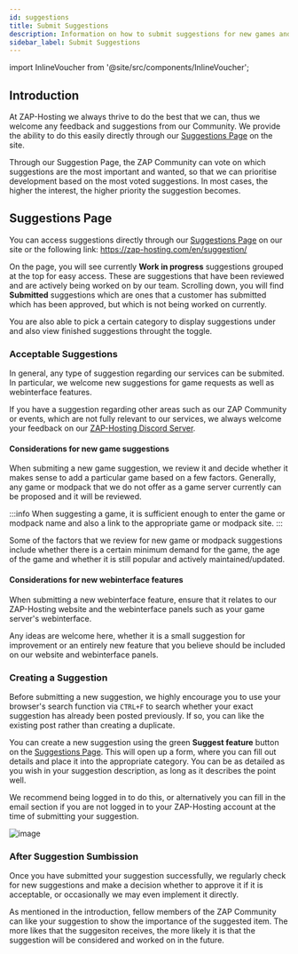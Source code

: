 ```yaml
---
id: suggestions
title: Submit Suggestions
description: Information on how to submit suggestions for new games and features on ZAP-Hosting - ZAP-Hosting.com documentation
sidebar_label: Submit Suggestions
---
```


import InlineVoucher from '@site/src/components/InlineVoucher';

## Introduction
At ZAP-Hosting we always thrive to do the best that we can, thus we welcome any feedback and suggestions from our Community. We provide the ability to do this easily directly through our [Suggestions Page](https://zap-hosting.com/en/suggestion/) on the site.

Through our Suggestion Page, the ZAP Community can vote on which suggestions are the most important and wanted, so that we can prioritise development based on the most voted suggestions. In most cases, the higher the interest, the higher priority the suggestion becomes.

## Suggestions Page
You can access suggestions directly through our [Suggestions Page](https://zap-hosting.com/en/suggestion/) on our site or the following link: https://zap-hosting.com/en/suggestion/

On the page, you will see currently **Work in progress** suggestions grouped at the top for easy access. These are suggestions that have been reviewed and are actively being worked on by our team. Scrolling down, you will find **Submitted** suggestions which are ones that a customer has submitted which has been approved, but which is not being worked on currently.

You are also able to pick a certain category to display suggestions under and also view finished suggestions throught the toggle.

### Acceptable Suggestions
In general, any type of suggestion regarding our services can be submited. In particular, we welcome new suggestions for game requests as well as webinterface features.

If you have a suggestion regarding other areas such as our ZAP Community or events, which are not fully relevant to our services, we always welcome your feedback on our [ZAP-Hosting Discord Server](https://discord.com/invite/zaphosting).

#### Considerations for new game suggestions
When submiting a new game suggestion, we review it and decide whether it makes sense to add a particular game based on a few factors. Generally, any game or modpack that we do not offer as a game server currently can be proposed and it will be reviewed.

:::info
When suggesting a game, it is sufficient enough to enter the game or modpack name and also a link to the appropriate game or modpack site.
:::

Some of the factors that we review for new game or modpack suggestions include whether there is a certain minimum demand for the game, the age of the game and whether it is still popular and actively maintained/updated.

#### Considerations for new webinterface features
When submitting a new webinterface feature, ensure that it relates to our ZAP-Hosting website and the webinterface panels such as your game server's webinterface.

Any ideas are welcome here, whether it is a small suggestion for improvement or an entirely new feature that you believe should be included on our website and webinterface panels.

### Creating a Suggestion
Before submitting a new suggestion, we highly encourage you to use your browser's search function via `CTRL+F` to search whether your exact suggestion has already been posted previously. If so, you can like the existing post rather than creating a duplicate.

You can create a new suggestion using the green **Suggest feature** button on the [Suggestions Page](https://zap-hosting.com/en/suggestion/). This will open up a form, where you can fill out details and place it into the appropriate category. You can be as detailed as you wish in your suggestion description, as long as it describes the point well.

We recommend being logged in to do this, or alternatively you can fill in the email section if you are not logged in to your ZAP-Hosting account at the time of submitting your suggestion.

![image](https://github.com/zaphosting/docs/assets/42719082/3cb61b1b-b922-4145-8081-a52d0040bdaf)

### After Suggestion Sumbission
Once you have submitted your suggestion successfully, we regularly check for new suggestions and make a decision whether to approve it if it is acceptable, or occasionally we may even implement it directly.

As mentioned in the introduction, fellow members of the ZAP Community can like your suggestion to show the importance of the suggested item. The more likes that the suggesiton receives, the more likely it is that the suggestion will be considered and worked on in the future.